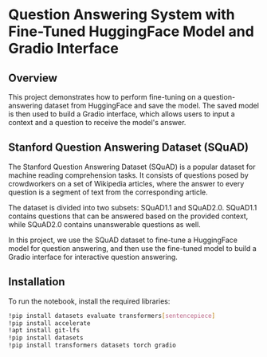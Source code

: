 # Question Answering System with Fine-Tuned HuggingFace Model and Gradio Interface

## Overview

This project demonstrates how to perform fine-tuning on a question-answering dataset from HuggingFace and save the model. The saved model is then used to build a Gradio interface, which allows users to input a context and a question to receive the model's answer.



## Stanford Question Answering Dataset (SQuAD)

The Stanford Question Answering Dataset (SQuAD) is a popular dataset for machine reading comprehension tasks. It consists of questions posed by crowdworkers on a set of Wikipedia articles, where the answer to every question is a segment of text from the corresponding article.

The dataset is divided into two subsets: SQuAD1.1 and SQuAD2.0. SQuAD1.1 contains questions that can be answered based on the provided context, while SQuAD2.0 contains unanswerable questions as well.

In this project, we use the SQuAD dataset to fine-tune a HuggingFace model for question answering, and then use the fine-tuned model to build a Gradio interface for interactive question answering.


## Installation

To run the notebook, install the required libraries:

```bash
!pip install datasets evaluate transformers[sentencepiece]
!pip install accelerate
!apt install git-lfs
!pip install datasets
!pip install transformers datasets torch gradio




